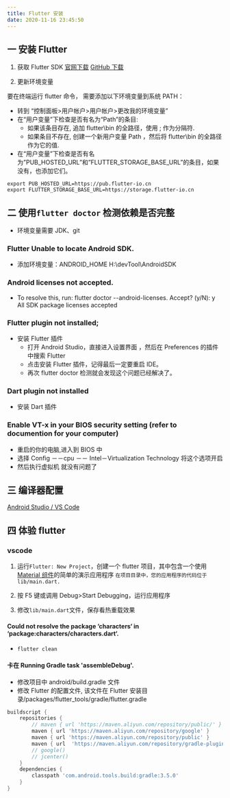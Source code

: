 ```yaml
---
title: Flutter 安装
date: 2020-11-16 23:45:50
---
```

## 一 安装 Flutter

1. 获取 Flutter SDK
   [官网下载](https://flutter.dev/docs/development/tools/sdk/releases#windows)
   [GitHub 下载](https://github.com/flutter/flutter/releases)

2. 更新环境变量

要在终端运行 flutter 命令， 需要添加以下环境变量到系统 PATH：

- 转到 “控制面板>用户帐户>用户帐户>更改我的环境变量”
- 在“用户变量”下检查是否有名为“Path”的条目:
  - 如果该条目存在, 追加 flutter\bin 的全路径，使用 ; 作为分隔符.
  - 如果条目不存在, 创建一个新用户变量 Path ，然后将 flutter\bin 的全路径作为它的值.
- 在“用户变量”下检查是否有名为”PUB_HOSTED_URL”和”FLUTTER_STORAGE_BASE_URL”的条目，如果没有，也添加它们。

```国内镜像
export PUB_HOSTED_URL=https://pub.flutter-io.cn
export FLUTTER_STORAGE_BASE_URL=https://storage.flutter-io.cn
```

## 二 使用`flutter doctor` 检测依赖是否完整

* 环境变量需要 JDK、git

### Flutter Unable to locate Android SDK.

- 添加环境变量：ANDROID_HOME H:\devTool\AndroidSDK

### Android licenses not accepted.

- To resolve this, run: flutter doctor --android-licenses.
  Accept? (y/N): y
  All SDK package licenses accepted

### Flutter plugin not installed;

- 安装 Flutter 插件
  - 打开 Android Studio，直接进入设置界面 ，然后在 Preferences 的插件中搜索 Flutter
  - 点击安装 Flutter 插件，记得最后一定要重启 IDE。
  - 再次 flutter doctor 检测就会发现这个问题已经解决了。

### Dart plugin not installed

- 安装 Dart 插件

### Enable VT-x in your BIOS security setting (refer to documention for your computer)

- 重启的你的电脑,进入到 BIOS 中
- 选择 Config －－cpu －－ Intel－Virtualization Technology 将这个选项开启
- 然后执行虚拟机 就没有问题了

## 三 编译器配置

[Android Studio / VS Code](https://flutterchina.club/get-started/editor/)

## 四 体验 flutter

### vscode

1. 运行`Flutter: New Project`，创建一个 flutter 项目，其中包含一个使用[Material 组件](https://material.io/guidelines/)的简单的演示应用程序
   `在项目目录中，您的应用程序的代码位于 lib/main.dart.`

2. 按 F5 键或调用 Debug>Start Debugging，运行应用程序
3. 修改`lib/main.dart`文件，保存看热重载效果

#### Could not resolve the package ‘characters‘ in ‘package:characters/characters.dart‘.

- `flutter clean`

#### 卡在 Running Gradle task 'assembleDebug'.

- 修改项目中 android/build.gradle 文件
- 修改 Flutter 的配置文件, 该文件在 Flutter 安装目录/packages/flutter_tools/gradle/flutter.gradle

```gradle
buildscript {
    repositories {
        // maven { url 'https://maven.aliyun.com/repository/public/' }
        maven { url 'https://maven.aliyun.com/repository/google' }
        maven { url 'https://maven.aliyun.com/repository/public' }
        maven { url  'https://maven.aliyun.com/repository/gradle-plugin' }
        // google()
        // jcenter()
    }
    dependencies {
        classpath 'com.android.tools.build:gradle:3.5.0'
    }
}
```

